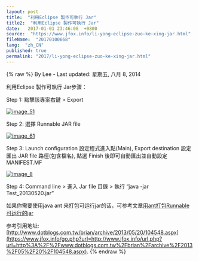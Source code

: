 ```yaml
---
layout: post
title:  "利用Eclipse 製作可執行 Jar"
title2:  "利用Eclipse 製作可執行 Jar"
date:   2017-01-01 23:46:08  +0800
source:  "https://www.jfox.info/li-yong-eclipse-zuo-ke-xing-jar.html"
fileName:  "20170100668"
lang:  "zh_CN"
published: true
permalink: "2017/li-yong-eclipse-zuo-ke-xing-jar.html"
---
```

{% raw %}
By Lee - Last updated: 星期五, 八月 8, 2014

利用Eclipse 製作可執行 Jar步骤：

Step 1: 點擊該專案右鍵 > Export

[![image_51](http://www.jfox.info/wp-content/uploads/2014/08/image_51.png)](https://www.jfox.info/go.php?url=http://www.jfox.info/wp-content/uploads/2014/08/image_51.png) 

Step 2: 選擇 Runnable JAR file

[![image_61](http://www.jfox.info/wp-content/uploads/2014/08/image_61.png)](https://www.jfox.info/go.php?url=http://www.jfox.info/wp-content/uploads/2014/08/image_61.png)

Step 3: Launch configuration 設定程式進入點(Main), Export destination 設定匯出 JAR file 路徑(包含檔名), 點選 Finish 後即可自動匯出並自動設定 MANIFEST.MF

[![image_8](http://www.jfox.info/wp-content/uploads/2014/08/image_8.png)](https://www.jfox.info/go.php?url=http://www.jfox.info/wp-content/uploads/2014/08/image_8.png)

Step 4: Command line > 進入 Jar file 目錄 > 執行 “java -jar Test_20130520.jar”

如果你需要使用java ant 来打包可运行jar的话，可参考文章[用ant打包Runnable可运行的jar](https://www.jfox.info/go.php?url=http://www.jfox.info/yon-gant-da-bao-runnable-ke-yun-xing-de-jar) 

参考引用地址:[http://www.dotblogs.com.tw/brian/archive/2013/05/20/104548.aspx](https://www.jfox.info/go.php?url=http://www.jfox.info/url.php?url=http%3A%2F%2Fwww.dotblogs.com.tw%2Fbrian%2Farchive%2F2013%2F05%2F20%2F104548.aspx).
{% endraw %}
